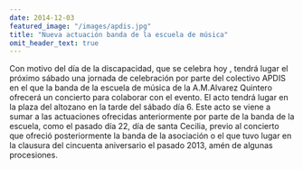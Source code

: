 ```yaml
---
date: 2014-12-03
featured_image: "/images/apdis.jpg"
title: "Nueva actuación banda de la escuela de música"
omit_header_text: true
---
```


Con motivo del día de la discapacidad, que se celebra hoy , tendrá lugar el próximo sábado una jornada de celebración por parte del colectivo APDIS en el que la banda de la escuela de música de la A.M.Alvarez Quintero  ofrecerá un concierto para colaborar con el evento. El acto tendrá lugar en la plaza del altozano en la tarde del sábado día 6. Este acto se viene a sumar a las actuaciones ofrecidas anteriormente por parte de la banda de la escuela, como el pasado día 22, día de santa Cecilia, previo al concierto que ofreció posteriormente la banda de la asociación o el que tuvo lugar en la clausura del cincuenta aniversario el pasado 2013, amén de algunas procesiones.
